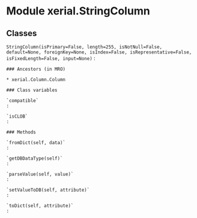 Module xerial.StringColumn
==========================

Classes
-------

`StringColumn(isPrimary=False, length=255, isNotNull=False, default=None, foreignKey=None, isIndex=False, isRepresentative=False, isFixedLength=False, input=None)`
:   

    ### Ancestors (in MRO)

    * xerial.Column.Column

    ### Class variables

    `compatible`
    :

    `isCLOB`
    :

    ### Methods

    `fromDict(self, data)`
    :

    `getDBDataType(self)`
    :

    `parseValue(self, value)`
    :

    `setValueToDB(self, attribute)`
    :

    `toDict(self, attribute)`
    :
